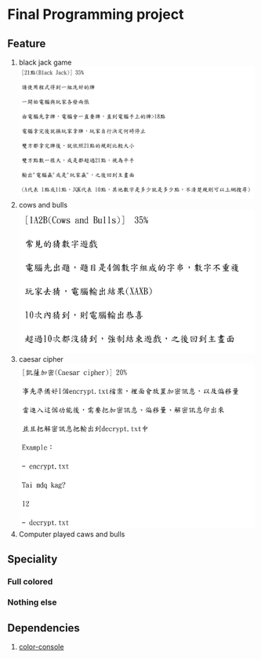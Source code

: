 # Final Programming project

## Feature

1. black jack game
![image of black_jack](image/black_jack.png)
2. cows and bulls
![image of cows and bulls](image/cows_and_bulls.png)
3. caesar cipher
![image of caesar](image/caesar.png)
4. Computer played caws and bulls

## Speciality

### Full colored

### Nothing else

## Dependencies

1. [color-console](https://github.com/aafulei/color-console)
